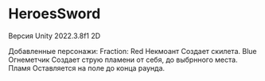 # HeroesSword

Версия Unity 2022.3.8f1 2D

Добавленные персонажи:
Fraction:
	Red
		Некмоант
			Создает скилета.
	Blue
		Огнеметчик
			Создает струю пламени от себя, до выбрнного места.
		Пламя
			Оставляется на поле до конца раунда.